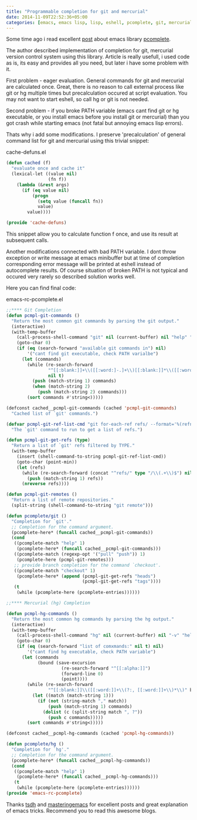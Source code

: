 ```yaml
---
title: "Programmable completion for git and mercurial"
date: 2014-11-09T22:52:36+05:00
categories: [emacs, emacs lisp, lisp, eshell, pcomplete, git, mercurial]
---
```

Some time ago i read excellent [post](http://tsdh.wordpress.com/2013/05/31/eshell-completion-for-git-bzr-and-hg/) about emacs library [pcomplete](http://www.emacswiki.org/emacs/ProgrammableCompletion).

The author described implementation of completion for git, mercurial version control system using this library. Article is really usefull, i used code as is, its easy and provides all you need, but later i have some problem with it.

First problem - eager evaluation. General commands for git and mercurial are calculated once. Great, there is no reason to call external process like git or hg multiple times but precalculation occured at script evaluation. You may not want to start eshell, so call hg or git is not needed.

Second problem - if you broke PATH variable (emacs cant find git or hg executable, or you install emacs before you install git or mercurial) than you got crash while starting emacs (not fatal but annoying emacs lisp errors).

Thats why i add some modifications. I preserve 'precalculation' of general command list for git and mercurial using this trivial snippet:

cache-defuns.el  
``` lisp
(defun cached (f)
  "evaluate once and cache it"
  (lexical-let ((value nil)
                (fn f))
    (lambda (&rest args)
      (if (eq value nil)
          (progn
            (setq value (funcall fn))
            value)
        value))))

(provide 'cache-defuns)
```

This snippet allow you to calculate function f once, and use its result at subsequent calls.

Another modifications connected with bad PATH variable. I dont throw exception or write message at emacs minibuffer but at time of completion corresponding error message will be printed at eshell instead of autocomplete results. Of course situation of broken PATH is not typical and occured very rarely so described solution works well.

Here you can find final code:

emacs-rc-pcomplete.el
``` lisp
;;**** Git Completion
(defun pcmpl-git-commands ()
  "Return the most common git commands by parsing the git output."
  (interactive)
  (with-temp-buffer
    (call-process-shell-command "git" nil (current-buffer) nil "help" "--all")
    (goto-char 0)
    (if (eq (search-forward "available git commands in") nil)
        '("cant find git executable, check PATH varialbe")
      (let (commands)
        (while (re-search-forward
                "^[[:blank:]]+\\([[:word:]-.]+\\)[[:blank:]]*\\([[:word:]-.]+\\)?"
                nil t)
          (push (match-string 1) commands)
          (when (match-string 2)
            (push (match-string 2) commands)))
        (sort commands #'string<)))))

(defconst cached__pcmpl-git-commands (cached 'pcmpl-git-commands)
  "Cached list of `git' commands.")

(defvar pcmpl-git-ref-list-cmd "git for-each-ref refs/ --format='%(refname)'"
  "The `git' command to run to get a list of refs.")

(defun pcmpl-git-get-refs (type)
  "Return a list of `git' refs filtered by TYPE."
  (with-temp-buffer
    (insert (shell-command-to-string pcmpl-git-ref-list-cmd))
    (goto-char (point-min))
    (let (refs)
      (while (re-search-forward (concat "^refs/" type "/\\(.+\\)$") nil t)
        (push (match-string 1) refs))
      (nreverse refs))))

(defun pcmpl-git-remotes ()
  "Return a list of remote repositories."
  (split-string (shell-command-to-string "git remote")))

(defun pcomplete/git ()
  "Completion for `git'."
  ;; Completion for the command argument.
  (pcomplete-here* (funcall cached__pcmpl-git-commands))
  (cond
   ((pcomplete-match "help" 1)
    (pcomplete-here* (funcall cached__pcmpl-git-commands)))
   ((pcomplete-match (regexp-opt '("pull" "push")) 1)
    (pcomplete-here (pcmpl-git-remotes)))
   ;; provide branch completion for the command `checkout'.
   ((pcomplete-match "checkout" 1)
    (pcomplete-here* (append (pcmpl-git-get-refs "heads")
                             (pcmpl-git-get-refs "tags"))))
   (t
    (while (pcomplete-here (pcomplete-entries))))))

;;**** Mercurial (hg) Completion

(defun pcmpl-hg-commands ()
  "Return the most common hg commands by parsing the hg output."
  (interactive)
  (with-temp-buffer
    (call-process-shell-command "hg" nil (current-buffer) nil "-v" "help")
    (goto-char 0)
    (if (eq (search-forward "list of comxmands:" nil t) nil)
        '("cant find hg executable, check PATH variable")
      (let (commands
            (bound (save-excursion
                     (re-search-forward "^[[:alpha:]]")
                     (forward-line 0)
                     (point))))
        (while (re-search-forward
                "^[[:blank:]]\\([[:word:]]+\\(?:, [[:word:]]+\\)*\\)" bound t)
          (let ((match (match-string 1)))
            (if (not (string-match "," match))
                (push (match-string 1) commands)
              (dolist (c (split-string match ", ?"))
                (push c commands)))))
        (sort commands #'string<)))))

(defconst cached__pcmpl-hg-commands (cached 'pcmpl-hg-commands))

(defun pcomplete/hg ()
  "Completion for `hg'."
  ;; Completion for the command argument.
  (pcomplete-here* (funcall cached__pcmpl-hg-commands))
  (cond
   ((pcomplete-match "help" 1)
    (pcomplete-here* (funcall cached__pcmpl-hg-commands)))
   (t
    (while (pcomplete-here (pcomplete-entries))))))
(provide 'emacs-rc-pcomplete)
```

Thanks [tsdh](http://tsdh.wordpress.com/) and [masteringemacs](http://www.masteringemacs.org/) for excellent posts and great explanation of emacs tricks. Recommend you to read this awesome blogs.
